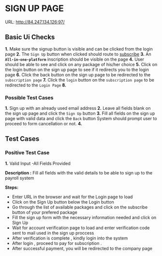 # SIGN UP PAGE

URL: <http://84.247.134.126:97/>

## Basic Ui Checks

**1.** Make sure the signup button is visible and can be clicked from the login page
**2.** The `Sign Up` button when clicked should route to [subscribe](http://84.247.134.126:97/subscribe/)
**3.** An **`All-in-one-platform`** inscription should be visible on the page
**4.** User should be able to see and click on any package of his/her choice
**5.** Click on the login button on the sign up page to see if it redirects you to the login page
**6.** Click the back button on the sign up page to be redirected to the `subscription page` 
**7.** Click the `login` button on the `subscription page` to be redirected to the `Login Page`
**8.** 

### Possible Test Cases

**1.** Sign up with an already used email address
**2.** Leave all fields blank on the sign up page and click the `Sign Up` button
**3.** Fill all fields on the sign up page with valid data and click the `Back` button
System should prompt user to proceed to form cancellation or not.
**4.** 


## Test Cases

### Positive Test Case

**1.** Valid Input -All Fields Provided

**Description :** Fill all fields with the valid details to be able to sign up to the payroll system

**Steps:**

- Enter URL in the browser and wait for the Login page to load 
- Click on the Sign Up button below the Login button 
- Go through the list of available packages and click on the subscribe button of your prefered package
- Fill the sign up form with the necessary information needed and click on Sign Up
- Wait for account verification page to load and enter verification code sent to mail used in the sign up proccess
- After verification is complete , kindly login into the system
- After login , proceed to pay for subscription .
- After successful payment, you will be redirected to the company page
 
